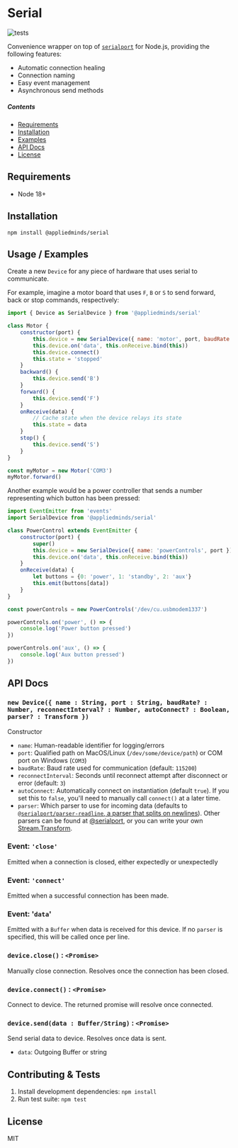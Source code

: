 Serial
======

![tests](https://github.com/appliedminds/serial/workflows/CI/badge.svg?branch=master)

Convenience wrapper on top of [`serialport`](https://www.npmjs.com/package/serialport) for Node.js, providing the following features:

 * Automatic connection healing
 * Connection naming
 * Easy event management
 * Asynchronous send methods

##### Contents

- [Requirements](#requirements)
- [Installation](#installation)
- [Examples](#usage--examples)
- [API Docs](#api-docs)
- [License](#license)

Requirements
------------

 * Node 18+

Installation
------------

```shell
npm install @appliedminds/serial
```

Usage / Examples
----------------

Create a new `Device` for any piece of hardware that uses serial to communicate.

For example, imagine a motor board that uses `F`, `B` or `S` to send forward, back or stop commands, respectively:

```javascript
import { Device as SerialDevice } from '@appliedminds/serial'

class Motor {
    constructor(port) {
        this.device = new SerialDevice({ name: 'motor', port, baudRate: 57600, autoConnect: false })
        this.device.on('data', this.onReceive.bind(this))
        this.device.connect()
        this.state = 'stopped'
    }
    backward() {
        this.device.send('B')
    }
    forward() {
        this.device.send('F')
    }
    onReceive(data) {
        // Cache state when the device relays its state
        this.state = data
    }
    stop() {
        this.device.send('S')
    }
}

const myMotor = new Motor('COM3')
myMotor.forward()
```

Another example would be a power controller that sends a number representing which button has been pressed:


```javascript
import EventEmitter from 'events'
import SerialDevice from '@appliedminds/serial'

class PowerControl extends EventEmitter {
    constructor(port) {
        super()
        this.device = new SerialDevice({ name: 'powerControls', port })
        this.device.on('data', this.onReceive.bind(this))
    }
    onReceive(data) {
        let buttons = {0: 'power', 1: 'standby', 2: 'aux'}
        this.emit(buttons[data])
    }
}

const powerControls = new PowerControls('/dev/cu.usbmodem1337')

powerControls.on('power', () => {
    console.log('Power button pressed')
})

powerControls.on('aux', () => {
    console.log('Aux button pressed')
})
```

API Docs
--------

### `new Device({ name : String, port : String, baudRate? : Number, reconnectInterval? : Number, autoConnect? : Boolean, parser? : Transform })`

Constructor

  * `name`: Human-readable identifier for logging/errors
  * `port`: Qualified path on MacOS/Linux (`/dev/some/device/path`) or COM port on Windows (`COM3`)
  * `baudRate`: Baud rate used for communication (default: `115200`)
  * `reconnectInterval`: Seconds until reconnect attempt after disconnect or error (default: `3`)
  * `autoConnect`: Automatically connect on instantiation (default `true`). If you set this to `false`, you'll need to manually call `connect()` at a later time.
  * `parser`: Which parser to use for incoming data (defaults to [`@serialport/parser-readline`, a parser that splits on newlines](https://serialport.io/docs/api-parser-readline)). Other parsers can be found at [@serialport](https://serialport.io/docs/#parsers), or you can write your own [Stream.Transform](https://nodejs.org/api/stream.html#stream_class_stream_transform).

### Event: `'close'`

Emitted when a connection is closed, either expectedly or unexpectedly

### Event: `'connect'`

Emitted when a successful connection has been made.

### Event: '`data`'

Emitted with a `Buffer` when data is received for this device. If no `parser` is specified, this will be called once per line.

### `device.close()` : `<Promise>`

Manually close connection. Resolves once the connection has been closed.

### `device.connect()` : `<Promise>`

Connect to device. The returned promise will resolve once connected.

### `device.send(data : Buffer/String)` : `<Promise>`

Send serial data to device. Resolves once data is sent.

  * `data`: Outgoing Buffer or string

Contributing & Tests
--------------------

1. Install development dependencies: `npm install`
2. Run test suite: `npm test`

License
-------

MIT
